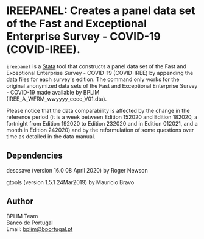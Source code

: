 # IREEPANEL: Creates a panel data set of the Fast and Exceptional Enterprise Survey - COVID-19 (COVID-IREE).

`ireepanel` is a [Stata](http://www.stata.com/) tool that constructs a panel data set of the Fast and Exceptional Enterprise Survey - COVID-19 (COVID-IREE) by appending the data files for each survey's edition. The command only works for the original anonymized data sets of the Fast and Exceptional Enterprise Survey - COVID-19 made available by BPLIM (IREE_A_WFRM_wwyyyy_eeee_V01.dta).

Please notice that the data comparability is affected by the change in the reference period (it is a week between Edition 152020 and Edition 182020, a fortnight from Edition 192020 to Edition 232020 and in Edition 012021, and a month in Edition 242020) and by the reformulation of some questions over time as detailed in the data manual.


## Dependencies

descsave (version 16.0 08 April 2020) by Roger Newson

gtools (version 1.5.1 24Mar2019) by Mauricio Bravo


## Author

BPLIM Team
<br>Banco de Portugal
<br>Email: bplim@bportugal.pt
